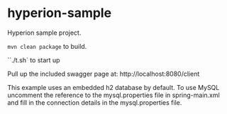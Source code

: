 hyperion-sample
===============

Hyperion sample project.

`mvn clean package` to build.

``./t.sh` to start up

Pull up the included swagger page at: http://localhost:8080/client

This example uses an embedded h2 database by default. To use MySQL uncomment the reference to the mysql.properties
file in spring-main.xml and fill in the connection details in the mysql.properties file.
